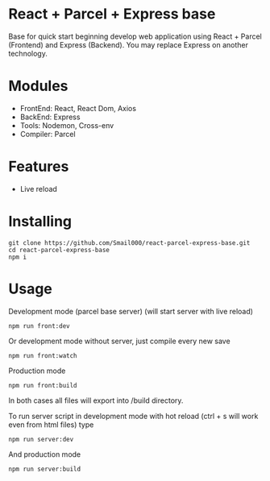 
# React + Parcel + Express base

Base for quick start beginning develop web application using React + Parcel (Frontend) and Express (Backend). You may replace Express on another technology.

# Modules
- FrontEnd: React, React Dom, Axios
- BackEnd: Express
- Tools: Nodemon, Cross-env
- Compiler: Parcel

# Features
- Live reload

# Installing

```
git clone https://github.com/Smail000/react-parcel-express-base.git
cd react-parcel-express-base
npm i
```

# Usage

Development mode (parcel base server) (will start server with live reload)
```
npm run front:dev
```
Or development mode without server, just compile every new save
```
npm run front:watch
```
Production mode
```
npm run front:build
```
In both cases all files will export into /build directory.

To run server script in development mode with hot reload (ctrl + s will work even from html files) type
```
npm run server:dev
```
And production mode
```
npm run server:build
```


